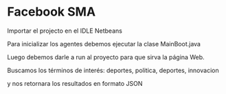 # Facebook SMA

Importar el projecto en el IDLE Netbeans 

Para inicializar los agentes debemos ejecutar la clase MainBoot.java

Luego debemos darle a run al proyecto para que sirva la página Web.

Buscamos los términos de interés:
deportes, politica, deportes, innovacion

y nos retornara los resultados en formato JSON


